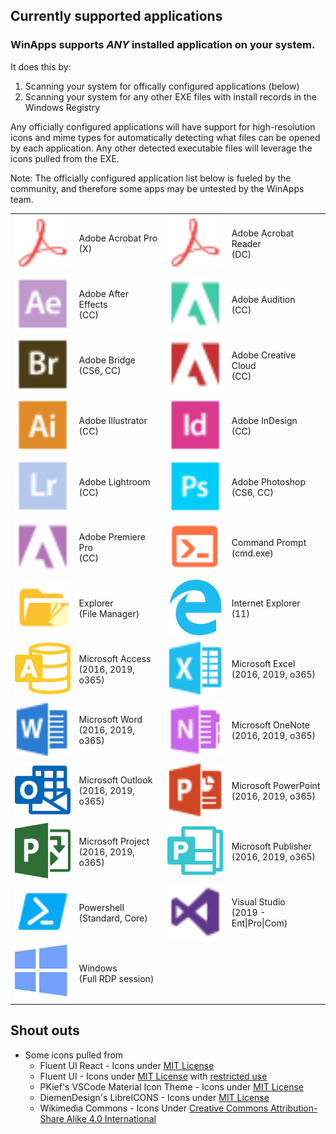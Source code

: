 ## Currently supported applications
### WinApps supports ***ANY*** installed application on your system.

It does this by:
1. Scanning your system for offically configured applications (below)
2. Scanning your system for any other EXE files with install records in the Windows Registry

Any officially configured applications will have support for high-resolution icons and mime types for automatically detecting what files can be opened by each application. Any other detected executable files will leverage the icons pulled from the EXE.

Note: The officially configured application list below is fueled by the community, and therefore some apps may be untested by the WinApps team.

<table cellpadding="10" cellspacing="0" border="0">
  <tr>
    <td><img src="acrobat-x-pro/icon.svg" width="100"></td><td>Adobe Acrobat Pro<br>(X)</td>
    <td><img src="acrobat-reader-dc/icon.svg" width="100"></td><td>Adobe Acrobat Reader<br>(DC)</td>
  </tr>
  <tr>
    <td><img src="aftereffects-cc/icon.svg" width="100"></td><td>Adobe After Effects<br>(CC)</td>
    <td><img src="audition-cc/icon.svg" width="100"></td><td>Adobe Audition<br>(CC)</td>
  </tr>
  <tr>
    <td><img src="bridge-cs6/icon.svg" width="100"></td><td>Adobe Bridge<br>(CS6, CC)</td>
    <td><img src="adobe-cc/icon.svg" width="100"></td><td>Adobe Creative Cloud<br>(CC)</td>
  </tr>
  <tr>
    <td><img src="illustrator-cc/icon.svg" width="100"></td><td>Adobe Illustrator<br>(CC)</td>
    <td><img src="indesign-cc/icon.svg" width="100"></td><td>Adobe InDesign<br>(CC)</td>
  </tr>
  <tr>
    <td><img src="lightroom-cc/icon.svg" width="100"></td><td>Adobe Lightroom<br>(CC)</td>
    <td><img src="photoshop-cc/icon.svg" width="100"></td><td>Adobe Photoshop<br>(CS6, CC)</td>
  </tr>
  <tr>
    <td><img src="premiere-pro-cc/icon.svg" width="100"></td><td>Adobe Premiere Pro<br>(CC)</td>
    <td><img src="cmd/icon.svg" width="100"></td><td>Command Prompt<br>(cmd.exe)</td>
  </tr>
  <tr>
    <td><img src="explorer/icon.svg" width="100"></td><td>Explorer<br>(File Manager)</td>
    <td><img src="iexplorer/icon.svg" width="100"></td><td>Internet Explorer<br>(11)</td>
  </tr>
  <tr>
    <td><img src="access/icon.svg" width="100"></td><td>Microsoft Access<br>(2016, 2019, o365)</td>
    <td><img src="excel/icon.svg" width="100"></td><td>Microsoft Excel<br>(2016, 2019, o365)</td>
  </tr>
  <tr>
    <td><img src="word/icon.svg" width="100"></td><td>Microsoft Word<br>(2016, 2019, o365)</td>
    <td><img src="onenote/icon.svg" width="100"></td><td>Microsoft OneNote<br>(2016, 2019, o365)</td>
  </tr>
  <tr>
    <td><img src="outlook/icon.svg" width="100"></td><td>Microsoft Outlook<br>(2016, 2019, o365)</td>
    <td><img src="powerpoint/icon.svg" width="100"></td><td>Microsoft PowerPoint<br>(2016, 2019, o365)</td>
  </tr>
  <tr>
    <td><img src="project/icon.svg" width="100"></td><td>Microsoft Project<br>(2016, 2019, o365)</td>
    <td><img src="publisher/icon.svg" width="100"></td><td>Microsoft Publisher<br>(2016, 2019, o365)</td>
  </tr>
  <tr>
    <td><img src="powershell/icon.svg" width="100"></td><td>Powershell<br>(Standard, Core)</td>
    <td><img src="vs-enterprise-2019/icon.svg" width="100"></td><td>Visual Studio<br>(2019 - Ent|Pro|Com)</td>
  </tr>
  <tr>
    <td><img src="windows/windows.svg" width="100"></td><td>Windows<br>(Full RDP session)</td>
    <td>&nbsp;</td><td>&nbsp;</td>
  </tr>
</table>

## Shout outs
- Some icons pulled from
  - Fluent UI React - Icons under [MIT License](https://github.com/Fmstrat/fluent-ui-react/blob/master/LICENSE.md) 
  - Fluent UI - Icons under [MIT License](https://github.com/Fmstrat/fluentui/blob/master/LICENSE) with [restricted use](https://static2.sharepointonline.com/files/fabric/assets/microsoft_fabric_assets_license_agreement_nov_2019.pdf)
  - PKief's VSCode Material Icon Theme - Icons under [MIT License](https://github.com/Fmstrat/vscode-material-icon-theme/blob/master/LICENSE.md)
  - DiemenDesign's LibreICONS - Icons under [MIT License](https://github.com/Fmstrat/LibreICONS/blob/master/LICENSE)
  - Wikimedia Commons - Icons Under [Creative Commons Attribution-Share Alike 4.0 International](https://creativecommons.org/licenses/by-sa/4.0/deed.en)
  
